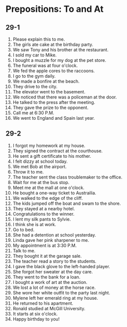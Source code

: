 # Prepositions: To and At

## 29-1

1. Please explain this to me.
1. The girls ate cake at the birthday party.
1. We saw Tony and his brother at the restaurant.
1. I sold my car to Mike.
1. I bought a muzzle for my dog at the pet store.
1. The funeral was at four o'clock.
1. We fed the apple cores to the raccoons.
1. I go to the gym daily.
1. We made a bonfire at the beach.
1. They drive to the city.
1. The elevator went to the basement.
1. We noticed that there was a policeman at the door.
1. He talked to the press after the meeting.
1. They gave the prize to the opponent.
1. Call me at 6:30 P.M.
1. We went to England and Spain last year.

## 29-2

1. I forgot my homework at my house.
1. They signed the contract at the courthouse.
1. He sent a gift certificate to his mother.
1. I felt dizzy at school today.
1. We met Bob at the airport.
1. Throw it to me.
1. The teacher sent the class troublemaker to the office.
1. Wait for me at the bus stop.
1. Meet me at the mall at one o'clock.
1. He bought a one-way ticket to Austrailia.
1. We walked to the edge of the cliff.
1. The kids jumped off the boat and swam to the shore.
1. They stayed at a nearby hotel.
1. Congratulations to the winner.
1. I lent my silk pants to Sylvie.
1. I think she is at work.
1. Go to bed.
1. She had a detention at school yesterday.
1. Linda gave her pink sharpener to me.
1. My appointment is at 3:30 P.M.
1. Talk to me.
1. They bought it at the garage sale.
1. The teacher read a story to the students.
1. I gave the black glove to the left-handed player.
1. She forgot her sweater at the day care.
1. They went to the bank for a loan.
1. I bought a work of art at the auction.
1. We lost a lot of money at the horse race.
1. She wore her white outfit to the party last night.
1. Mylene left her emerald ring at my house.
1. He returned to his apartment.
1. Ronald studied at McGill University.
1. It starts at six o'clock.
1. Happy birthday to you!
